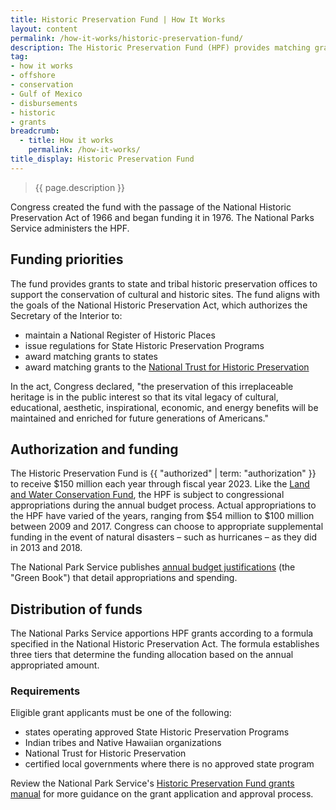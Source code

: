 ```yaml
---
title: Historic Preservation Fund | How It Works
layout: content
permalink: /how-it-works/historic-preservation-fund/
description: The Historic Preservation Fund (HPF) provides matching grants to state and tribal historic preservation offices to pay for surveys, training, and grants. The HPF is funded by revenue from offshore oil and gas leases.
tag:
- how it works
- offshore
- conservation
- Gulf of Mexico
- disbursements
- historic
- grants
breadcrumb:
  - title: How it works
    permalink: /how-it-works/
title_display: Historic Preservation Fund
---
```


> {{ page.description }}

Congress created the fund with the passage of the National Historic Preservation Act of 1966 and began funding it in 1976. The National Parks Service administers the HPF. 

## Funding priorities
The fund provides grants to state and tribal historic preservation offices to support the conservation of cultural and historic sites. The fund aligns with the goals of the National Historic Preservation Act, which authorizes the Secretary of the Interior to:

- maintain a National Register of Historic Places
- issue regulations for State Historic Preservation Programs
- award matching grants to states
- award matching grants to the [National Trust for Historic Preservation](https://savingplaces.org/)

In the act, Congress declared, "the preservation of this irreplaceable heritage is in the public interest so that its vital legacy of cultural, educational, aesthetic, inspirational, economic, and energy benefits will be maintained and enriched for future generations of Americans."

## Authorization and funding
The Historic Preservation Fund is {{ "authorized" | term: "authorization" }} to receive $150 million each year through fiscal year 2023. Like the [Land and Water Conservation Fund]({{site.baseurl}}/how-it-works/land-and-water-conservation-fund), the HPF is subject to congressional appropriations during the annual budget process. Actual appropriations to the HPF have varied of the years, ranging from $54 million to $100 million between 2009 and 2017. Congress can choose to appropriate supplemental funding in the event of natural disasters – such as hurricanes – as they did in 2013 and 2018. 

The National Park Service publishes [annual budget justifications](https://www.nps.gov/aboutus/budget.htm) (the "Green Book") that detail appropriations and spending.

## Distribution of funds
The National Parks Service apportions HPF grants according to a formula specified in the National Historic Preservation Act. The formula establishes three tiers that determine the funding allocation based on the annual appropriated amount. 

### Requirements

Eligible grant applicants must be one of the following:

- states operating approved State Historic Preservation Programs
- Indian tribes and Native Hawaiian organizations
- National Trust for Historic Preservation
- certified local governments where there is no approved state program

Review the National Park Service's [Historic Preservation Fund grants manual](https://www.nps.gov/preservation-grants/HPF_Manual.pdf) for more guidance on the grant application and approval process.